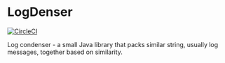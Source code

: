 # LogDenser
[![CircleCI](https://dl.circleci.com/status-badge/img/gh/malyginvv/logdenser/tree/main.svg?style=shield&circle-token=54bd0c276a93aecbd5ed97215329d13f1d06010c)](https://dl.circleci.com/status-badge/redirect/gh/malyginvv/logdenser/tree/main)

Log condenser - a small Java library that packs similar string, usually log messages, together based on similarity. 